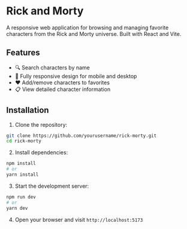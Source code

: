 # Rick and Morty

A responsive web application for browsing and managing favorite characters from the Rick and Morty universe. Built with React and Vite.

## Features

- 🔍 Search characters by name
- 📱 Fully responsive design for mobile and desktop
- ❤️ Add/remove characters to favorites
- 📋 View detailed character information

## Installation

1. Clone the repository:
```bash
git clone https://github.com/yourusername/rick-morty.git
cd rick-morty
```

2. Install dependencies:
```bash
npm install
# or
yarn install
```

3. Start the development server:
```bash
npm run dev
# or
yarn dev
```

4. Open your browser and visit `http://localhost:5173`
